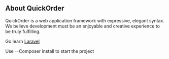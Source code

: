## About QuickOrder

QuickOrder is a web application framework with expressive, elegant syntax. We believe development must be an enjoyable and creative experience to be truly fulfilling.

Go learn <a href="https://laravel.com/">Laravel</a>

Use --Composer install to start the project